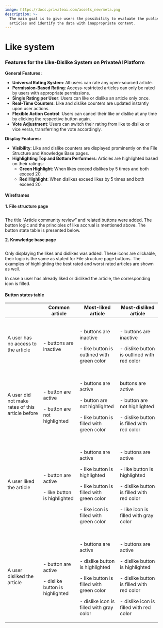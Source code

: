 ```yaml
---
image: https://docs.privateai.com/assets_new/meta.png
description: >-
  The main goal is to give users the possibility to evaluate the published
  articles and identify the data with inappropriate content.
---
```


# Like system

### Features for the Like-Dislike System on PrivateAI Platform

**General Features:**

- **Universal Rating System**: All users can rate any open-sourced article.
- **Permission-Based Rating**: Access-restricted articles can only be rated by users with appropriate permissions.
- **Single Rating per User**: Users can like or dislike an article only once.
- **Real-Time Counters**: Like and dislike counters are updated instantly upon user actions.
- **Flexible Action Control**: Users can cancel their like or dislike at any time by clicking the respective button again.
- **Vote Adjustment**: Users can switch their rating from like to dislike or vice versa, transferring the vote accordingly.

**Display Features:**

- **Visibility**: Like and dislike counters are displayed prominently on the File Structure and Knowledge Base pages.
- **Highlighting Top and Bottom Performers**: Articles are highlighted based on their ratings:
  - **Green Highlight**: When likes exceed dislikes by 5 times and both exceed 20.
  - **Red Highlight**: When dislikes exceed likes by 5 times and both exceed 20.

#### Wireframes

**1. File structure page**

<!-- <figure> -->

<img src="/assets_new/USER_INTERACTIONS_AND_MANUAL/Like_system/0.webp" alt="" />

<!-- <figcaption></figcaption></figure> -->

The title “Article community review” and related buttons were added. The button logic and the principles of like accrual is mentioned above. The button state table is presented below.

**2. Knowledge base page**

<!-- <figure> -->

<img src="/assets_new/USER_INTERACTIONS_AND_MANUAL/Like_system/1.webp" alt="" />

<!-- <figcaption></figcaption></figure> -->

Only displaying the likes and dislikes was added. These icons are clickable, their logic is the same as stated for File structure page buttons. The examples of highlighting the best rated and worst rated articles are shown as well.

In case a user has already liked or disliked the article, the corresponding icon is filled.&#x20;

#### Button states table

|                                                  | Common article                                                                                                                                          | Most-liked article                                                                                                                                                                                                                                     | Most-disliked article                                                                                                                                                                                                                                  |
| ------------------------------------------------ | ------------------------------------------------------------------------------------------------------------------------------------------------------- | ------------------------------------------------------------------------------------------------------------------------------------------------------------------------------------------------------------------------------------------------------ | ------------------------------------------------------------------------------------------------------------------------------------------------------------------------------------------------------------------------------------------------------ |
| A user has no access to the article              | <p><img src="/assets_new/USER_INTERACTIONS_AND_MANUAL/Like_system/2.png" alt="" /></p><p>- buttons are inactive</p>                                     | <p><img src="/assets_new/USER_INTERACTIONS_AND_MANUAL/Like_system/3.png" alt="" /></p><p>- buttons are inactive</p><p>- like button is outlined with green color</p>                                                                                   | <p><img src="/assets_new/USER_INTERACTIONS_AND_MANUAL/Like_system/4.png" alt="" /></p><p>- buttons are inactive</p><p>- dislike button is outlined with red color</p>                                                                                  |
| A user did not make rates of this article before | <p><img src="/assets_new/USER_INTERACTIONS_AND_MANUAL/Like_system/5.png" alt="" /></p><p>- button are active</p><p>- button are not highlighted</p>     | <p><img src="/assets_new/USER_INTERACTIONS_AND_MANUAL/Like_system/6.png" alt="" /></p><p>- buttons are active</p><p>- button are not highlighted</p><p>- like button is filled with green color</p>                                                    | <p><img src="/assets_new/USER_INTERACTIONS_AND_MANUAL/Like_system/7.png" alt="" /></p><p> buttons are active</p><p>- button are not highlighted</p><p>- dislike button is filled with red color</p>                                                    |
| A user liked the article                         | <p><img src="/assets_new/USER_INTERACTIONS_AND_MANUAL/Like_system/8.png" alt="" /></p><p>- button are active</p><p>- like button is highlighted</p>     | <p><img src="/assets_new/USER_INTERACTIONS_AND_MANUAL/Like_system/9.png" alt="" /></p><p>- buttons are active</p><p>- like button is highlighted</p><p>- like button is filled with green color</p><p>- like icon is filled with green color</p>       | <p><img src="/assets_new/USER_INTERACTIONS_AND_MANUAL/Like_system/10.png" alt="" /></p><p>- buttons are active</p><p>- like button is highlighted</p><p>- dislike button is filled with red color</p><p>- like icon is filled with gray color</p>      |
| A user disliked the article                      | <p><img src="/assets_new/USER_INTERACTIONS_AND_MANUAL/Like_system/11.png" alt="" /></p><p>- button are active</p><p>- dislike button is highlighted</p> | <p><img src="/assets_new/USER_INTERACTIONS_AND_MANUAL/Like_system/12.png" alt="" /></p><p>- buttons are active</p><p>- dislike button is highlighted</p><p>- like button is filled with green color</p><p>- dislike icon is filled with gray color</p> | <p><img src="/assets_new/USER_INTERACTIONS_AND_MANUAL/Like_system/13.png" alt="" /></p><p>- buttons are active</p><p>- dislike button is highlighted</p><p>- dislike button is filled with red color</p><p>- dislike icon is filled with red color</p> |
